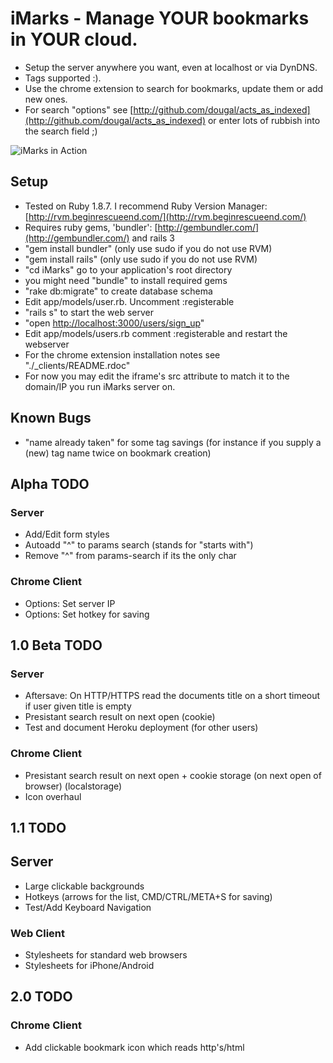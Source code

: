 # iMarks - Manage YOUR bookmarks in YOUR cloud.

* Setup the server anywhere you want, even at localhost or via DynDNS.
* Tags supported :).
* Use the chrome extension to search for bookmarks, update them or add new ones.
* For search "options" see [http://github.com/dougal/acts_as_indexed](http://github.com/dougal/acts_as_indexed) or enter lots of rubbish into the search field ;)



![iMarks in Action](http://img340.imageshack.us/img340/3368/imarks.jpg)



## Setup

* Tested on Ruby 1.8.7. I recommend Ruby Version Manager: [http://rvm.beginrescueend.com/](http://rvm.beginrescueend.com/)
* Requires ruby gems, 'bundler': [http://gembundler.com/](http://gembundler.com/) and rails 3
* "gem install bundler" (only use sudo if you do not use RVM)
* "gem install rails" (only use sudo if you do not use RVM)
* "cd iMarks" go to your application's root directory
* you might need "bundle" to install required gems
* "rake db:migrate" to create database schema
* Edit app/models/user.rb. Uncomment :registerable
* "rails s" to start the web server
* "open [http://localhost:3000/users/sign_up](http://localhost:3000/users/sign_up)" 
* Edit app/models/users.rb comment :registerable and restart the webserver 
* For the chrome extension installation notes see "./_clients/README.rdoc"
* For now you may edit the iframe's src attribute to match it to the domain/IP you run iMarks server on.



## Known Bugs

* "name already taken" for some tag savings (for instance if you supply a (new) tag name twice on bookmark creation)



## Alpha TODO


### Server

* Add/Edit form styles
* Autoadd "^" to params search (stands for "starts with")
* Remove "^" from params-search if its the only char


### Chrome Client

* Options: Set server IP
* Options: Set hotkey for saving



## 1.0 Beta TODO 


### Server

* Aftersave: On HTTP/HTTPS read the documents title on a short timeout if user given title is empty
* Presistant search result on next open (cookie)
* Test and document Heroku deployment (for other users)


### Chrome Client

* Presistant search result on next open + cookie storage (on next open of browser) (localstorage)
* Icon overhaul



## 1.1 TODO


## Server

* Large clickable backgrounds
* Hotkeys (arrows for the list, CMD/CTRL/META+S for saving)
* Test/Add Keyboard Navigation


### Web Client

* Stylesheets for standard web browsers
* Stylesheets for iPhone/Android



## 2.0 TODO


### Chrome Client

* Add clickable bookmark icon which reads http's/html <title> and applys this (optional) title to the bookmark. Copy chromes bookmark icon funcionality, add tags field.
* Option: disable Chromes internal bookmark star
* Autocompletion for tags
* Change icon depending on if the server is reachable
* Tags: Max 50 per Bookmark 
* Tags: Case in-sensitive "find", case sensitive create/update (e.g. "overwrite")


### Server

* Tags: Plural/singluar in-sensitive "find", update to whatever is specified


## 3.0 TODO


### Safari Client

* :-)


### Firefox Client

* :-)



## Future thoughts and ideas?!

* Add optional description field
* AJAX navigation
* Tags: Manage tags - rename tags, merge togather tags
* Categorisation
  * Bookmark referencing bookmarks (like Also see: and Similiar:) (Bookmark HABTM Bookmark)
  * Bookmark categories/collections (Like Tags)
  * Tags: Inverted Search - Tag as the main model, Bookmarks as dependencies
  * Tags as a tree: http://www.example.com /w tags: Example, Dummy and http://127.0.0.1 /w tags: Dummy, Localhost (also see acts_as_nested_set)
  * Advanced search by filtering tag tree - Closed:

	[+] Dummy
	[+] Example
	[+] Localhost
	
  * Advanced search by filtering tag tree - Fully expanded:
	
	[-] Dummy
	     - http://www.example.com
	     - http://127.0.0.1
	    [-] Example
	         - http://www.example.com
	    [-] Localhost
	         - http://127.0.0.1
	[-] Example
	     - http://www.example.com
	    [-] Dummy
	         - http://www.example.com
	[-] Localhost
	     - http://127.0.0.1
	    [-] Dummy
	        - http://127.0.0.1




# License

* iMarks is licensed under a Creative Commons Attribution-NonCommercial-ShareAlike 3.0 Unported License. See: [http://creativecommons.org/licenses/by-nc-sa/3.0/](http://creativecommons.org/licenses/by-nc-sa/3.0/)
* Permissions beyond the scope of this license may be available at [http://github.com/ionas](http://github.com/ionas).
* iMarks License might change to something like GPL3 or like GPL3 with a non military clause (GPL incompatible), not sure yet.
* Contains source code which is licensed under multiple open source licenses like MIT/BSD/GPL.